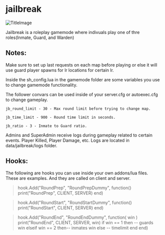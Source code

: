 # jailbreak

![TitleImage](http://i.imgur.com/5q6hqvqm.jpg)

Jailbreak is a roleplay gamemode where indivuals play one of thre roles(Inmate, Guard, and Warden)


## Notes:
 Make sure to set up last requests on each map before playing or else it will use guard player spawns for lr locations for certain lr.
 
 
 Inside the sh_config.lua in the gamemode folder are some variables you use to change gamemode functionality.
 
 
 The follower convars can be used inside of your server.cfg or autoexec.cfg to change gameplay.
 
 
 	jb_round_limit - 30 - Max round limit before trying to change map.
 
 	jb_time_limit - 900 - Round time limit in seconds.
 
 	jb_ratio - 3 - Inmate to Guard ratio.
 
 Admins and SuperAdmin receive logs during gameplay related to certain events. Player Killed, Player Damage, etc. Logs are located in data/jailbreak/logs folder.


## Hooks:
 The following are hooks you can use inside your own addons/lua files. These are examples. And they are called on client and server.
 
>hook.Add("RoundPrep", "RoundPrepDummy", function()
>	print("RoundPrep", CLIENT, SERVER)
>end)
 
 
>hook.Add("RoundStart", "RoundStartDummy", function()
>	print("RoundStart", CLIENT, SERVER)
>end)
 
 
>hook.Add("RoundEnd", "RoundEndDummy", function( win )
>	print("RoundEnd", CLIENT, SERVER, win)
>	if win == 1 then -- guards win
>	elseif win == 2 then-- inmates win
>	else -- timelimit
>	end
>end)
